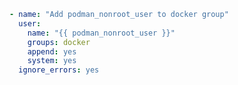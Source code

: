 ```yaml title="pods.redhat_subscriptions/roles/podman_setup/tasks/main.yml"
- name: "Add podman_nonroot_user to docker group"
  user:
    name: "{{ podman_nonroot_user }}"
    groups: docker
    append: yes
    system: yes
  ignore_errors: yes
```